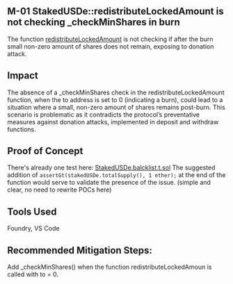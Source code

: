 ## M-01 StakedUSDe::redistributeLockedAmount is not checking _checkMinShares in burn
The function [redistributeLockedAmount](https://github.com/code-423n4/2023-10-ethena/blob/main/contracts/StakedUSDe.sol#L148) is not checking if after the burn small non-zero amount of shares does not remain, exposing to donation attack.

## Impact
The absence of a _checkMinShares check in the redistributeLockedAmount function, when the to address is set to 0 (indicating a burn), could lead to a situation where a small, non-zero amount of shares remains post-burn. This scenario is problematic as it contradicts the protocol’s preventative measures against donation attacks, implemented in deposit and withdraw functions.

## Proof of Concept
There's already one test here:
[StakedUSDe.balcklist.t.sol](https://github.com/code-423n4/2023-10-ethena/blob/main/test/foundry/staking/StakedUSDe.blacklist.t.sol#L335) 
The suggested addition of `assertGt(stakedUSDe.totalSupply(), 1 ether);` at the end of the function would serve to validate the presence of the issue. (simple and clear, no need to rewrite POCs here)

## Tools Used
Foundry, VS Code

## Recommended Mitigation Steps:
Add _checkMinShares() when the function redistributeLockedAmoun is called with to = 0.